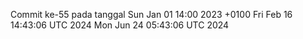 Commit ke-55 pada tanggal Sun Jan 01 14:00 2023 +0100
Fri Feb 16 14:43:06 UTC 2024
Mon Jun 24 05:43:06 UTC 2024
